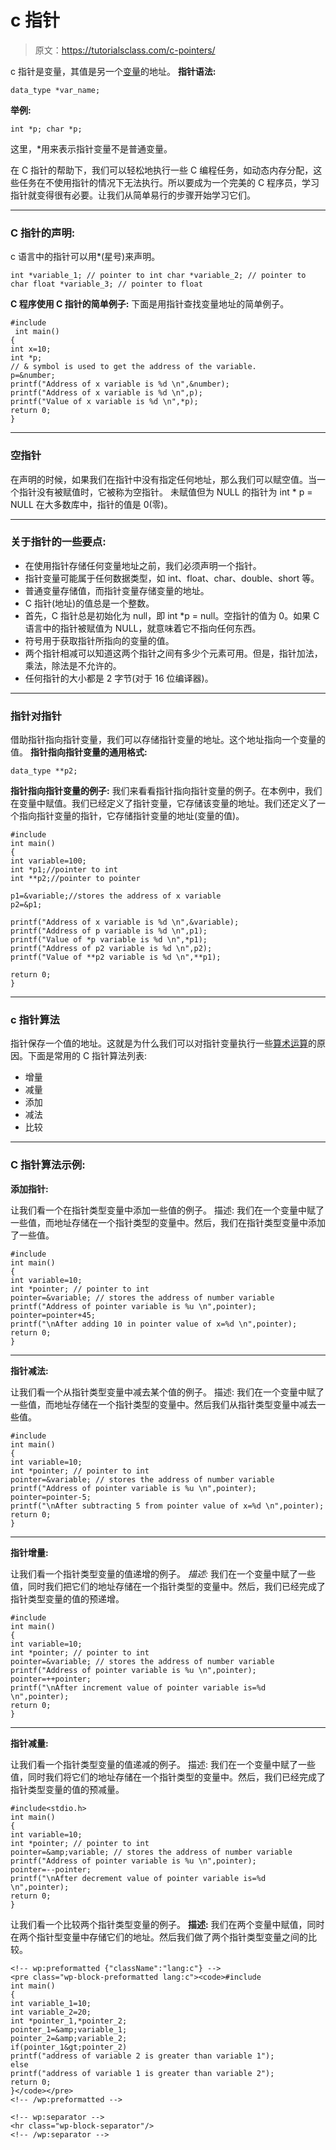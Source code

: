 # c 指针

> 原文：<https://tutorialsclass.com/c-pointers/>

c 指针是变量，其值是另一个[变量](https://tutorialsclass.com/c-variables/)的地址。
**指针语法:**

`data_type *var_name;`

**举例:**

`int *p; char *p;`

这里，*用来表示指针变量不是普通变量。

在 C 指针的帮助下，我们可以轻松地执行一些 C 编程任务，如动态内存分配，这些任务在不使用指针的情况下无法执行。所以要成为一个完美的 C 程序员，学习指针就变得很有必要。让我们从简单易行的步骤开始学习它们。

* * *

### C 指针的声明:

c 语言中的指针可以用*(星号)来声明。

`int *variable_1; // pointer to int
char *variable_2; // pointer to char
float *variable_3; // pointer to float`

**C 程序使用 C 指针的简单例子:**
下面是用指针查找变量地址的简单例子。

```
#include       
 int main()
{      
int x=10;  
int *p; 
// & symbol is used to get the address of the variable.     
p=&number; 
printf("Address of x variable is %d \n",&number);  
printf("Address of x variable is %d \n",p);  
printf("Value of x variable is %d \n",*p);  
return 0;      
}
```

* * *

### 空指针

在声明的时候，如果我们在指针中没有指定任何地址，那么我们可以赋空值。当一个指针没有被赋值时，它被称为空指针。
未赋值但为 NULL 的指针为 int * p = NULL
在大多数库中，指针的值是 0(零)。

* * *

### 关于指针的一些要点:

*   在使用指针存储任何变量地址之前，我们必须声明一个指针。
*   指针变量可能属于任何数据类型，如 int、float、char、double、short 等。
*   普通变量存储值，而指针变量存储变量的地址。
*   C 指针(地址)的值总是一个整数。
*   首先，C 指针总是初始化为 null，即 int *p = null。空指针的值为 0。如果 C 语言中的指针被赋值为 NULL，就意味着它不指向任何东西。
*   符号用于获取指针所指向的变量的值。
*   两个指针相减可以知道这两个指针之间有多少个元素可用。但是，指针加法，乘法，除法是不允许的。
*   任何指针的大小都是 2 字节(对于 16 位编译器)。

* * *

### 指针对指针

借助指针指向指针变量，我们可以存储指针变量的地址。这个地址指向一个变量的值。
**指针指向指针变量的通用格式:**

`data_type **p2;`

**指针指向指针变量的例子:**
我们来看看指针指向指针变量的例子。在本例中，我们在变量中赋值。我们已经定义了指针变量，它存储该变量的地址。我们还定义了一个指向指针变量的指针，它存储指针变量的地址(变量的值)。

```
#include         
int main()
{        
int variable=100;    
int *p1;//pointer to int  
int **p2;//pointer to pointer      

p1=&variable;//stores the address of x variable    
p2=&p1;  

printf("Address of x variable is %d \n",&variable);    
printf("Address of p variable is %d \n",p1);    
printf("Value of *p variable is %d \n",*p1);    
printf("Address of p2 variable is %d \n",p2);    
printf("Value of **p2 variable is %d \n",**p1);    

return 0;       
}
```

* * *

### c 指针算法

指针保存一个值的地址。这就是为什么我们可以对指针变量执行一些[算术运算](https://tutorialsclass.com/c-operators/)的原因。下面是常用的 C 指针算法列表:

*   增量
*   减量
*   添加
*   减法
*   比较

* * *

### C 指针算法示例:

**添加指针:**

让我们看一个在指针类型变量中添加一些值的例子。
描述:
我们在一个变量中赋了一些值，而地址存储在一个指针类型的变量中。然后，我们在指针类型变量中添加了一些值。

```
#include         
int main()
{          
int variable=10;      
int *pointer; // pointer to int    
pointer=&variable; // stores the address of number variable      
printf("Address of pointer variable is %u \n",pointer);  
pointer=pointer+45;     
printf("\nAfter adding 10 in pointer value of x=%d \n",pointer); 
return 0;
}
```

* * *

**指针减法:**

让我们看一个从指针类型变量中减去某个值的例子。
描述:
我们在一个变量中赋了一些值，而地址存储在一个指针类型的变量中。然后我们从指针类型变量中减去一些值。

```
#include         
int main()
{          
int variable=10;      
int *pointer; // pointer to int    
pointer=&variable; // stores the address of number variable      
printf("Address of pointer variable is %u \n",pointer);  
pointer=pointer-5;
printf("\nAfter subtracting 5 from pointer value of x=%d \n",pointer); 
return 0;
}
```

* * *

**指针增量:**

让我们看一个指针类型变量的值递增的例子。
*描述:*
我们在一个变量中赋了一些值，同时我们把它们的地址存储在一个指针类型的变量中。然后，我们已经完成了指针类型变量的值的预递增。

```
#include         
int main()
{          
int variable=10;      
int *pointer; // pointer to int    
pointer=&variable; // stores the address of number variable      
printf("Address of pointer variable is %u \n",pointer);  
pointer=++pointer;
printf("\nAfter increment value of pointer variable is=%d \n",pointer); 
return 0;
}
```

* * *

**指针减量:**

让我们看一个指针类型变量的值递减的例子。
描述:
我们在一个变量中赋了一些值，同时我们将它们的地址存储在一个指针类型的变量中。然后，我们已经完成了指针类型变量的值的预减量。

```
#include<stdio.h>         
int main()
{          
int variable=10;      
int *pointer; // pointer to int    
pointer=&amp;variable; // stores the address of number variable      
printf("Address of pointer variable is %u \n",pointer);  
pointer=--pointer;
printf("\nAfter decrement value of pointer variable is=%d \n",pointer); 
return 0;
}
```

让我们看一个比较两个指针类型变量的例子。
**描述:**
我们在两个变量中赋值，同时在两个指针型变量中存储它们的地址。然后我们做了两个指针类型变量之间的比较。

```
<!-- wp:preformatted {"className":"lang:c"} -->
<pre class="wp-block-preformatted lang:c"><code>#include         
int main()
{          
int variable_1=10;
int variable_2=20;      
int *pointer_1,*pointer_2;     
pointer_1=&amp;variable_1; 
pointer_2=&amp;variable_2;
if(pointer_1&gt;pointer_2)
printf("address of variable 2 is greater than variable 1");
else
printf("address of variable 1 is greater than variable 2");
return 0;
}</code></pre>
<!-- /wp:preformatted -->

<!-- wp:separator -->
<hr class="wp-block-separator"/>
<!-- /wp:separator -->
```